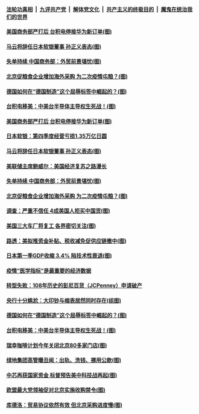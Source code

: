 ####  [法轮功真相](../../../../basic/blob/master/README.md?t=05190601) &nbsp;|&nbsp; [九评共产党](../../../../9ping.md/blob/master/README.md?t=05190601) &nbsp;|&nbsp; [解体党文化](../../../../jtdwh.md/blob/master/README.md?t=05190601)  &nbsp;|&nbsp; [共产主义的终极目的](../../../../gczydzjmd.md/blob/master/README.md?t=05190601) &nbsp;|&nbsp; [魔鬼在统治我们的世界](../../../../mgztzwmdsj.md/blob/master/README.md?t=05190601) 

#### [美国商务部严打后 台积电停接华为新订单(图)](../pages/p5/933666.md?t=05190601) 

#### [马云将辞任日本软银董事 孙正义表态(图)](../pages/p5/933661.md?t=05190601) 

#### [失单持续 中国商务部：外贸前景堪忧(图)](../pages/p5/933631.md?t=05190601) 

#### [北京促粮食企业增加海外采购 为二次疫情屯粮？(图)](../pages/p5/933600.md?t=05190601) 

#### [德国如何在“德国制造”这个屈辱标签中崛起的？(图)](../pages/p5/933604.md?t=05190601) 

#### [台积电移美：中美台半导体主导权生死战！(图)](../pages/p5/933597.md?t=05190601) 

#### [美国商务部严打后 台积电停接华为新订单(图)](../pages/p5/933666.md?t=05190601) 

#### [日本软银：第四季度经营亏损1.35万亿日圆](../pages/p5/933662.md?t=05190601) 

#### [马云将辞任日本软银董事 孙正义表态(图)](../pages/p5/933661.md?t=05190601) 

#### [美联储主席鲍威尔：美国经济复苏之路漫长](../pages/p5/933653.md?t=05190601) 

#### [失单持续 中国商务部：外贸前景堪忧(图)](../pages/p5/933631.md?t=05190601) 

#### [北京促粮食企业增加海外采购 为二次疫情屯粮？(图)](../pages/p5/933600.md?t=05190601) 

#### [调查：严重不信任 4成美国人拒买中国货(图)](../pages/p5/933645.md?t=05190601) 

#### [美国三大车厂将复工 各界密切关注(图)](../pages/p5/933642.md?t=05190601) 

#### [路透：美拟推资金补贴、税收减免促供应链撤中(图)](../pages/p5/933641.md?t=05190601) 

#### [日本第一季GDP收缩 3.4% 陷技术性衰退(图)](../pages/p5/933633.md?t=05190601) 

#### [疫情“医学指标”是最重要的经济数据](../pages/p5/933618.md?t=05190601) 

#### [转型失败：108年历史的彭尼百货（JCPenney）申请破产](../pages/p5/933610.md?t=05190601) 

#### [央行十分尴尬：大印钞与缩表居然同时存在(组图)](../pages/p5/933606.md?t=05190601) 

#### [德国如何在“德国制造”这个屈辱标签中崛起的？(图)](../pages/p5/933604.md?t=05190601) 

#### [台积电移美：中美台半导体主导权生死战！(图)](../pages/p5/933597.md?t=05190601) 

#### [瑞幸咖啡计划今年关闭北京80多家门店(图)](../pages/p5/933556.md?t=05190601) 

#### [绿地集团高管曝丑闻：出轨、洗钱、挪用公款(图)](../pages/p5/933554.md?t=05190601) 

#### [中芯再获国家资金 标普预告美中科技战再起(图)](../pages/p5/933544.md?t=05190601) 

#### [欧盟最大党领袖促对北京实施收购禁令(图)](../pages/p5/933532.md?t=05190601) 

#### [库德洛：贸易协议依然有效 但北京采购进度慢(图)](../pages/p5/933529.md?t=05190601) 

